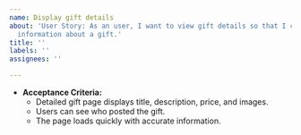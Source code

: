 ```yaml
---
name: Display gift details
about: 'User Story: As an user, I want to view gift details so that I can see full
  information about a gift.'
title: ''
labels: ''
assignees: ''

---
```


- **Acceptance Criteria:**  
  - Detailed gift page displays title, description, price, and images.  
  - Users can see who posted the gift.  
  - The page loads quickly with accurate information.
